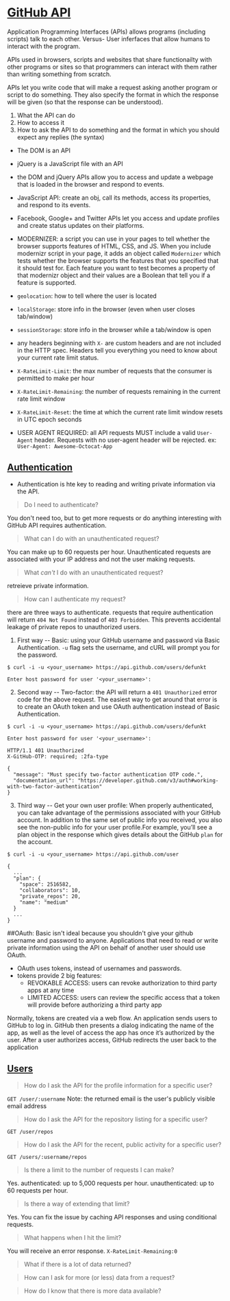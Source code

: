 # [GitHub API](https://developer.github.com/v3/)
Application Programming Interfaces (APIs) allows programs (including scripts) talk to each other.
Versus- User inferfaces that allow humans to interact with the program.

APIs used in browsers, scripts and websites that share functionailty with other programs or sites so that programmers can interact with them rather than writing something from scratch.

APIs let you write code that will make a request asking another program or script to do something. They also specify the format in which the response will be given (so that the response can be understood).

1. What the API can do
2. How to access it
3. How to ask the API to do something and the format in which you should expect any replies (the syntax)

- The DOM is an API
- jQuery is a JavaScript file with an API
- the DOM and jQuery APIs allow you to access and update a webpage that is loaded in the browser and respond to events.
- JavaScript API: create an obj, call its methods, access its properties, and respond to its events.
- Facebook, Google+ and Twitter APIs let you access and update profiles and create status updates on their platforms.
- MODERNIZER: a script you can use in your pages to tell whether the browser supports features of HTML, CSS, and JS. When you include modernizr script in your page, it adds an object called `Modernizer` which tests whether the browser supports the features that you specified that it should test for. Each feature you want to test becomes a property of that modernizr object and their values are a Boolean that tell you if a feature is supported.

- `geolocation`: how to tell where the user is located
- `localStorage`: store info in the browser (even when user closes tab/window)
- `sessionStorage`: store info in the browser while a tab/window is open

- any headers beginning with `X-` are custom headers and are not included in the HTTP spec. Headers tell you everything you need to know about your current rate limit status.
 - `X-RateLimit-Limit`: the max number of requests that the consumer is permitted to make per hour
 - `X-RateLimit-Remaining`: the number of requests remaining in the current rate limit window
 - `X-RateLimit-Reset`: the time at which the current rate limit window resets in UTC epoch seconds
 
- USER AGENT REQUIRED: all API requests MUST include a valid `User-Agent` header. Requests with no user-agent header will be rejected. ex: `User-Agent: Awesome-Octocat-App`

## [Authentication](https://developer.github.com/v3/#authentication)
 - Authentication is hte key to reading and writing private information via the API.

> Do I need to authenticate?

  You don't need too, but to get more requests or do anything interesting with GitHub API requires authentication.

> What can I do with an unauthenticated request?

  You can make up to 60 requests per hour. Unauthenticated requests are associated with your IP address and not the user making requests.

> What _can't_ I do with an unauthenticated request?
  
  retreieve private information.

> How can I authenticate my request?

  there are three ways to authenticate. requests that require authentication will return `404 Not Found` instead of `403 Forbidden`. This prevents accidental leakage of private repos to unauthorized users.

1. First way -- Basic: using your GitHub username and password via Basic Authentication. `-u` flag sets the username, and cURL will prompt you for the password. 
```
$ curl -i -u <your_username> https://api.github.com/users/defunkt

Enter host password for user '<your_username>':
```
2. Second way -- Two-factor: the API will return a `401 Unauthorized` error code for the above request. The easiest way to get around that error is to create an OAuth token and use OAuth authentication instead of Basic Authentication.
```
$ curl -i -u <your_username> https://api.github.com/users/defunkt

Enter host password for user '<your_username>':

HTTP/1.1 401 Unauthorized
X-GitHub-OTP: required; :2fa-type

{
  "message": "Must specify two-factor authentication OTP code.",
  "documentation_url": "https://developer.github.com/v3/auth#working-with-two-factor-authentication"
}
```
3. Third way -- Get your own user profile: When properly authenticated, you can take advantage of the permissions associated with your GitHub account. In addition to the same set of public info you received, you also see the non-public info for your user profile.For example, you’ll see a plan object in the response which gives details about the GitHub `plan` for the account.
```
$ curl -i -u <your_username> https://api.github.com/user

{
  ...
  "plan": {
    "space": 2516582,
    "collaborators": 10,
    "private_repos": 20,
    "name": "medium"
  }
  ...
}
```

##OAuth:
Basic isn't ideal because you shouldn't give your github username and password to anyone. Applications that need to read or write private information using the API on behalf of another user should use OAuth.
  - OAuth uses tokens, instead of usernames and passwords.
  - tokens provide 2 big features:
    - REVOKABLE ACCESS: users can revoke authorization to third party apps at any time
    - LIMITED ACCESS: users can review the specific access that a token will provide before authorizing a third party app

Normally, tokens are created via a web flow. An application sends users to GitHub to log in. GitHub then presents a dialog indicating the name of the app, as well as the level of access the app has once it’s authorized by the user. After a user authorizes access, GitHub redirects the user back to the application


## [Users](https://developer.github.com/v3/users/)

> How do I ask the API for the profile information for a specific user?
  
  `GET /user/:username` Note: the returned email is the user's publicly visible email address
  
> How do I ask the API for the repository listing for a specific user?

  `GET /user/repos`

> How do I ask the API for the recent, public activity for a specific user?

  `GET /users/:username/repos`

> Is there a limit to the number of requests I can make?

  Yes. authenticated: up to 5,000 requests per hour. unauthenticated: up to 60 requests per hour.

> Is there a way of extending that limit?

  Yes. You can fix the issue by caching API responses and using conditional requests.

> What happens when I hit the limit?

You will receive an error response. `X-RateLimit-Remaining:0`

> What if there is a lot of data returned?

> How can I ask for more (or less) data from a request?

> How do I know that there is more data available?
